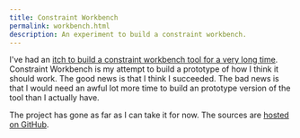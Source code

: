 ```yaml
---
title: Constraint Workbench
permalink: workbench.html
description: An experiment to build a constraint workbench.
---
```


I've had an [itch to build a constraint workbench tool for a very long time](https://techteapot.com/strange-case-of-the-missing-application/). Constraint Workbench is my attempt to build a prototype of how I think it should work. The good news is that I think I succeeded. The bad news is that I would need an awful lot more time to build an prototype version of the tool than I actually have.

The project has gone as far as I can take it for now. The sources are [hosted on GitHub](https://github.com/digitalbricklayer/workbench).


